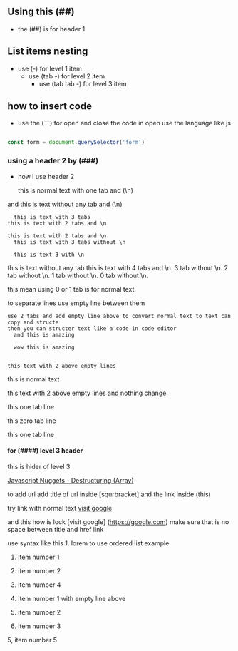 ## Using this (##)

- the (##) is for header 1

## List items nesting

- use (-) for level 1 item
  - use (tab -) for level 2 item
    - use (tab tab -) for level 3 item

## how to insert code

- use the (```) for open and close the code in open use the language like js

```js

const form = document.querySelector('form')

```

### using a header 2 by (###)
- now i use header 2

  this is normal text with one tab and (\n)

and this is text without any tab and (\n)

      this is text with 3 tabs
    this is text with 2 tabs and \n

    this is text with 2 tabs and \n
      this is text with 3 tabs without \n

      this is text 3 with \n
this is text without any tab
        this is text with 4 tabs and \n.
      3 tab without \n.
    2 tab without \n.
  1 tab without \n.
0 tab without \n.

this mean using 0 or 1 tab is for normal text

to separate lines use empty line between them
    
    use 2 tabs and add empty line above to convert normal text to text can copy and structe
    then you can structer text like a code in code editor
      and this is amazing

      wow this is amazing


    this text with 2 above empty lines

this is normal text


this text with 2 above empty lines and nothing change.

  this one tab line

this zero tab line

  this one tab line

#### for (####) level 3 header

  this is hider of level 3

  [Javascript Nuggets - Destructuring (Array)](https://www.youtube.com/watch?v=qhECs40xMec&list=PLnHJACx3NwAfRUcuKaYhZ6T5NRIpzgNGJ&index=7&t=9s)

  to add url add title of url inside [squrbracket] and the link inside (this)

  try link with normal text [visit google](https://google.com)

  and this how is lock [visit google] (https://google.com) make sure that is no space between title and href link

  use syntax like this 1. lorem to use ordered list example

  1. item number 1
  2. item number 2
  4. item number 4

  1. item number 1 with empty line above

  2. item number 2

  3. item number 3

  5, item number 5
